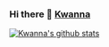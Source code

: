 ### Hi there 👋 <a href="https://kwanna.cf/" rel="nofollow">Kwanna</a>

<!--
**JustKwanna/JustKwanna** is a ✨ _special_ ✨ repository because its `README.md` (this file) appears on your GitHub profile.

Here are some ideas to get you started:

- 🔭 I’m currently working on ...
- 🌱 I’m currently learning ...
- 👯 I’m looking to collaborate on ...
- 🤔 I’m looking for help with ...
- 💬 Ask me about ...
- 📫 How to reach me: ...
- 😄 Pronouns: ...
- ⚡ Fun fact: ...
-->

[![Kwanna's github stats](https://github-readme-stats.vercel.app/api?username=JustKwanna)](https://github.com/JustKwanna/github-readme-stats)

